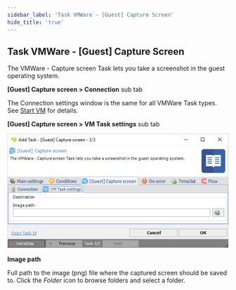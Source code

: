 ```yaml
---
sidebar_label: 'Task VMWare - [Guest] Capture Screen'
hide_title: 'true'
---
```


## Task VMWare - [Guest] Capture Screen

The VMWare - Capture screen Task lets you take a screenshot in the guest operating system.
 
**[Guest] Capture screen > Connection** sub tab

The Connection settings window is the same for all VMWare Task types. See [Start VM](start-vm) for details.
 
**[Guest] Capture screen > VM Task settings** sub tab

![](../../../../../static/img/taskvmwareguestcapturescreensettings.png)

**Image path**

Full path to the image (png) file where the captured screen should be saved to. Click the *Folder* icon to browse folders and select a folder.